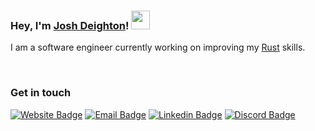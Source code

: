 ### Hey, I'm [Josh Deighton](https://deight.dev/)! <img src="https://media.giphy.com/media/hvRJCLFzcasrR4ia7z/giphy.gif" width="30px">

I am a software engineer currently working on improving my [Rust](https://www.rust-lang.org/) skills.

<br />

### Get in touch 

[![Website Badge](https://img.shields.io/badge/Website-87CF3E?style=for-the-badge&logo=firefox&logoColor=white)](https://deight.dev/) [![Email Badge](https://img.shields.io/badge/Email-F59812?style=for-the-badge&logo=Mail.ru&logoColor=white)](mailto:josh@deight.dev) [![Linkedin Badge](https://img.shields.io/badge/LinkedIn-0077B5?style=for-the-badge&logo=Linkedin&logoColor=white)](https://www.linkedin.com/in/josh-deighton/) [![Discord Badge](https://img.shields.io/badge/Discord-7289DA?style=for-the-badge&logo=discord&logoColor=white)](https://discordapp.com/users/145964197606326272)
